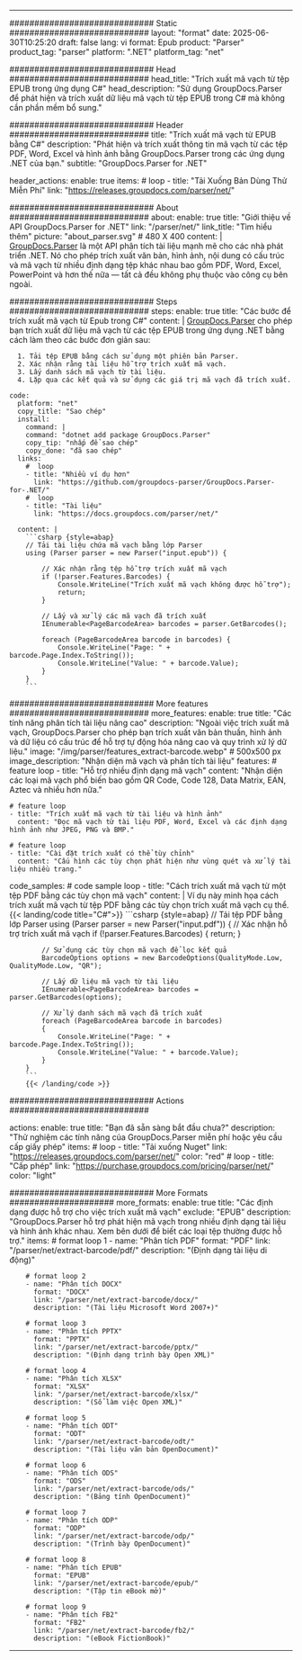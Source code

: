 


---
############################# Static ############################
layout: "format"
date:  2025-06-30T10:25:20
draft: false
lang: vi
format: Epub
product: "Parser"
product_tag: "parser"
platform: ".NET"
platform_tag: "net"

############################# Head ############################
head_title: "Trích xuất mã vạch từ tệp EPUB trong ứng dụng C#"
head_description: "Sử dụng GroupDocs.Parser để phát hiện và trích xuất dữ liệu mã vạch từ tệp EPUB trong C# mà không cần phần mềm bổ sung."

############################# Header ############################
title: "Trích xuất mã vạch từ EPUB bằng C#" 
description: "Phát hiện và trích xuất thông tin mã vạch từ các tệp PDF, Word, Excel và hình ảnh bằng GroupDocs.Parser trong các ứng dụng .NET của bạn."
subtitle: "GroupDocs.Parser for .NET" 

header_actions:
  enable: true
  items:
    #  loop
    - title: "Tải Xuống Bản Dùng Thử Miễn Phí"
      link: "https://releases.groupdocs.com/parser/net/"
      
############################# About ############################
about:
    enable: true
    title: "Giới thiệu về API GroupDocs.Parser for .NET"
    link: "/parser/net/"
    link_title: "Tìm hiểu thêm"
    picture: "about_parser.svg" # 480 X 400
    content: |
       [GroupDocs.Parser](/parser/net/) là một API phân tích tài liệu mạnh mẽ cho các nhà phát triển .NET. Nó cho phép trích xuất văn bản, hình ảnh, nội dung có cấu trúc và mã vạch từ nhiều định dạng tệp khác nhau bao gồm PDF, Word, Excel, PowerPoint và hơn thế nữa — tất cả đều không phụ thuộc vào công cụ bên ngoài.

############################# Steps ############################
steps:
    enable: true
    title: "Các bước để trích xuất mã vạch từ Epub trong C#"
    content: |
      [GroupDocs.Parser](/parser/net/) cho phép bạn trích xuất dữ liệu mã vạch từ các tệp EPUB trong ứng dụng .NET bằng cách làm theo các bước đơn giản sau:
      
      1. Tải tệp EPUB bằng cách sử dụng một phiên bản Parser.
      2. Xác nhận rằng tài liệu hỗ trợ trích xuất mã vạch.
      3. Lấy danh sách mã vạch từ tài liệu.
      4. Lặp qua các kết quả và sử dụng các giá trị mã vạch đã trích xuất.
   
    code:
      platform: "net"
      copy_title: "Sao chép"
      install:
        command: |
        command: "dotnet add package GroupDocs.Parser"
        copy_tip: "nhấp để sao chép"
        copy_done: "đã sao chép"
      links:
        #  loop
        - title: "Nhiều ví dụ hơn"
          link: "https://github.com/groupdocs-parser/GroupDocs.Parser-for-.NET/"
        #  loop
        - title: "Tài liệu"
          link: "https://docs.groupdocs.com/parser/net/"
          
      content: |
        ```csharp {style=abap}
        // Tải tài liệu chứa mã vạch bằng lớp Parser
        using (Parser parser = new Parser("input.epub")) {

            // Xác nhận rằng tệp hỗ trợ trích xuất mã vạch
            if (!parser.Features.Barcodes) {
                Console.WriteLine("Trích xuất mã vạch không được hỗ trợ");
                return;
            }

            // Lấy và xử lý các mã vạch đã trích xuất
            IEnumerable<PageBarcodeArea> barcodes = parser.GetBarcodes();

            foreach (PageBarcodeArea barcode in barcodes) {
                Console.WriteLine("Page: " + barcode.Page.Index.ToString());
                Console.WriteLine("Value: " + barcode.Value);
            }
        }
        ```  

############################# More features ############################
more_features:
  enable: true
  title: "Các tính năng phân tích tài liệu nâng cao"
  description: "Ngoài việc trích xuất mã vạch, GroupDocs.Parser cho phép bạn trích xuất văn bản thuần, hình ảnh và dữ liệu có cấu trúc để hỗ trợ tự động hóa nâng cao và quy trình xử lý dữ liệu."
  image: "/img/parser/features_extract-barcode.webp" # 500x500 px
  image_description: "Nhận diện mã vạch và phân tích tài liệu"
  features:
    # feature loop
    - title: "Hỗ trợ nhiều định dạng mã vạch"
      content: "Nhận diện các loại mã vạch phổ biến bao gồm QR Code, Code 128, Data Matrix, EAN, Aztec và nhiều hơn nữa."

    # feature loop
    - title: "Trích xuất mã vạch từ tài liệu và hình ảnh"
      content: "Đọc mã vạch từ tài liệu PDF, Word, Excel và các định dạng hình ảnh như JPEG, PNG và BMP."

    # feature loop
    - title: "Cài đặt trích xuất có thể tùy chỉnh"
      content: "Cấu hình các tùy chọn phát hiện như vùng quét và xử lý tài liệu nhiều trang."
      
  code_samples:
    # code sample loop
    - title: "Cách trích xuất mã vạch từ một tệp PDF bằng các tùy chọn mã vạch"
      content: |
        Ví dụ này minh họa cách trích xuất mã vạch từ tệp PDF bằng các tùy chọn trích xuất mã vạch cụ thể.
        {{< landing/code title="C#">}}
        ```csharp {style=abap}
        //  Tải tệp PDF bằng lớp Parser
        using (Parser parser = new Parser("input.pdf"))
        {
            // Xác nhận hỗ trợ trích xuất mã vạch
            if (!parser.Features.Barcodes)
            {
                return;
            }

            // Sử dụng các tùy chọn mã vạch để lọc kết quả
            BarcodeOptions options = new BarcodeOptions(QualityMode.Low, QualityMode.Low, "QR");

            // Lấy dữ liệu mã vạch từ tài liệu
            IEnumerable<PageBarcodeArea> barcodes = parser.GetBarcodes(options);

            // Xử lý danh sách mã vạch đã trích xuất
            foreach (PageBarcodeArea barcode in barcodes)
            {
                Console.WriteLine("Page: " + barcode.Page.Index.ToString());
                Console.WriteLine("Value: " + barcode.Value);
            }
        }
        ```
        {{< /landing/code >}}


############################# Actions ############################

actions:
  enable: true
  title: "Bạn đã sẵn sàng bắt đầu chưa?"
  description: "Thử nghiệm các tính năng của GroupDocs.Parser miễn phí hoặc yêu cầu cấp giấy phép"
  items:
    #  loop
    - title: "Tải xuống Nuget"
      link: "https://releases.groupdocs.com/parser/net/"
      color: "red"
        #  loop
    - title: "Cấp phép"
      link: "https://purchase.groupdocs.com/pricing/parser/net/"
      color: "light"


############################# More Formats #####################
more_formats:
    enable: true
    title: "Các định dạng được hỗ trợ cho việc trích xuất mã vạch"
    exclude: "EPUB"
    description: "GroupDocs.Parser hỗ trợ phát hiện mã vạch trong nhiều định dạng tài liệu và hình ảnh khác nhau. Xem bên dưới để biết các loại tệp thường được hỗ trợ."
    items: 
        # format loop 1
        - name: "Phân tích PDF"
          format: "PDF"
          link: "/parser/net/extract-barcode/pdf/"
          description: "(Định dạng tài liệu di động)"
          
        # format loop 2
        - name: "Phân tích DOCX"
          format: "DOCX"
          link: "/parser/net/extract-barcode/docx/"
          description: "(Tài liệu Microsoft Word 2007+)"
          
        # format loop 3
        - name: "Phân tích PPTX"
          format: "PPTX"
          link: "/parser/net/extract-barcode/pptx/"
          description: "(Định dạng trình bày Open XML)"
          
        # format loop 4
        - name: "Phân tích XLSX"
          format: "XLSX"
          link: "/parser/net/extract-barcode/xlsx/"
          description: "(Sổ làm việc Open XML)"
          
        # format loop 5
        - name: "Phân tích ODT"
          format: "ODT"
          link: "/parser/net/extract-barcode/odt/"
          description: "(Tài liệu văn bản OpenDocument)"
          
        # format loop 6
        - name: "Phân tích ODS"
          format: "ODS"
          link: "/parser/net/extract-barcode/ods/"
          description: "(Bảng tính OpenDocument)"
          
        # format loop 7
        - name: "Phân tích ODP"
          format: "ODP"
          link: "/parser/net/extract-barcode/odp/"
          description: "(Trình bày OpenDocument)"
          
        # format loop 8
        - name: "Phân tích EPUB"
          format: "EPUB"
          link: "/parser/net/extract-barcode/epub/"
          description: "(Tập tin eBook mở)"
          
        # format loop 9
        - name: "Phân tích FB2"
          format: "FB2"
          link: "/parser/net/extract-barcode/fb2/"
          description: "(eBook FictionBook)"
         
          

---